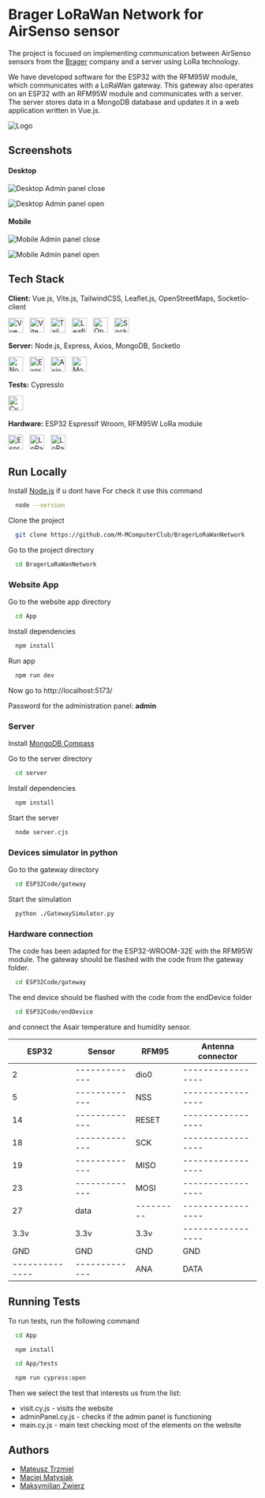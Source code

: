 
# Brager LoRaWan Network for AirSenso sensor

The project is focused on implementing communication between AirSenso sensors from the [Brager](https://www.brager.pl) company and a server using LoRa technology.

We have developed software for the ESP32 with the RFM95W module, which communicates with a LoRaWan gateway. This gateway also operates on an ESP32 with an RFM95W module and communicates with a server. The server stores data in a MongoDB database and updates it in a web application written in Vue.js.



![Logo](img/bragerLogo.png) 


## Screenshots

#### Desktop
![Desktop Admin panel close](img/desktopAdminClose.png)

![Desktop Admin panel open](img/desktopAdminOpen.png)

#### Mobile
![Mobile Admin panel close](img/mobileAdminClose.png)

![Mobile Admin panel open](img/mobileAdminOpen.png)
## Tech Stack

**Client:** Vue.js, Vite.js, TailwindCSS, Leaflet.js, OpenStreetMaps, SocketIo-client

<img align="left" alt="Vue" width="30px" style="padding-right:10px;" src="https://cdn.jsdelivr.net/gh/devicons/devicon@latest/icons/vuejs/vuejs-original.svg" />
<img align="left" alt="Vite" width="30px" style="padding-right:10px;" src="https://cdn.jsdelivr.net/gh/devicons/devicon@latest/icons/vitejs/vitejs-original.svg" />
<img align="left" alt="TailwindCSS" width="30px" style="padding-right:10px;" src="https://cdn.jsdelivr.net/gh/devicons/devicon@latest/icons/tailwindcss/tailwindcss-original.svg" />
<img align="left" alt="Leaflet" width="30px" style="padding-right:10px;" src="https://d2eip9sf3oo6c2.cloudfront.net/tags/images/000/001/096/thumb/leaflet.png" />
<img align="left" alt="OpenStreetMaps" width="30px" style="padding-right:10px;" src="https://upload.wikimedia.org/wikipedia/commons/thumb/b/b0/Openstreetmap_logo.svg/1024px-Openstreetmap_logo.svg.png" />
<img align="left" alt="SocketIO" width="30px" style="padding-right:10px;" src="https://cdn.jsdelivr.net/gh/devicons/devicon@latest/icons/socketio/socketio-original.svg" />
<br />
<br />

**Server:** Node.js, Express, Axios, MongoDB, SocketIo

<img align="left" alt="Nodejs" width="30px" style="padding-right:10px;" src="https://cdn.jsdelivr.net/gh/devicons/devicon@latest/icons/nodejs/nodejs-original.svg" />
<img align="left" alt="Express" width="30px" style="padding-right:10px;" src="https://cdn.jsdelivr.net/gh/devicons/devicon@latest/icons/express/express-original.svg" />
<img align="left" alt="Axios" width="30px" style="padding-right:10px;" src="https://cdn.jsdelivr.net/gh/devicons/devicon@latest/icons/axios/axios-plain.svg" />
<img align="left" alt="MongoDB" width="30px" style="padding-right:10px;" src="https://cdn.jsdelivr.net/gh/devicons/devicon@latest/icons/mongodb/mongodb-original.svg" />
<br />
<br />

**Tests:** CypressIo


<img align="left" alt="CypressIO" width="30px" style="padding-right:10px;" src="https://cdn.jsdelivr.net/gh/devicons/devicon@latest/icons/cypressio/cypressio-original.svg" />

<br />
<br />

**Hardware:** ESP32 Espressif Wroom, RFM95W LoRa module

<img align="left" alt="Espressif" width="30px" style="padding-right:10px;" src="https://seeklogo.com/images/E/espressif-systems-logo-1350B9E771-seeklogo.com.png" />
<img align="left" alt="LoRa" width="30px" style="padding-right:10px;" src="https://res.cloudinary.com/rs-designspark-live/image/upload/c_limit,w_829/f_auto/v1/article/iot-lora-alliance-logo.svg__25c0b67804da088ad2fd64e8a76b1a3f1ceac250" />
<img align="left" alt="LoRaWan" width="30px" style="padding-right:10px;" src="https://en.iotvega.com/content/ru/site/technologies/lorawan_logo.png?v2" />
<br />
<br />

## Run Locally

Install [Node.js](https://nodejs.org/en/download) if u dont have 
For check it use this command
```bash
  node --version
```

Clone the project

```bash
  git clone https://github.com/M-MComputerClub/BragerLoRaWanNetwork
```

Go to the project directory

```bash
  cd BragerLoRaWanNetwork
```

### Website App

Go to the website app directory

```bash
  cd App
```

Install dependencies

```bash
  npm install
```

Run app

```bash
  npm run dev
```

Now go to http://localhost:5173/

Password for the administration panel: **admin**

### Server

Install [MongoDB Compass](https://www.mongodb.com/try/download/compass)

Go to the server directory

```bash
  cd server
```

Install dependencies

```bash
  npm install
```

Start the server

```bash
  node server.cjs
```

### Devices simulator in python

Go to the gateway directory

```bash
  cd ESP32Code/gateway
```

Start the simulation

```bash
  python ./GatewaySimulator.py
```

### Hardware connection

The code has been adapted for the ESP32-WROOM-32E with the RFM95W module. The gateway should be flashed with the code from the gateway folder. 

```bash
  cd ESP32Code/gateway
```

The end device should be flashed with the code from the endDevice folder

```bash
  cd ESP32Code/endDevice
```
and connect the Asair temperature and humidity sensor.

|    ESP32     |    Sensor   |  RFM95  |Antenna connector|
|--------------|-------------|---------|-----------------|
|      2       |-------------|  dio0   |-----------------|
|      5       |-------------|  NSS    |-----------------|
|     14       |-------------|  RESET  |-----------------|
|     18       |-------------|  SCK    |-----------------|
|     19       |-------------|  MISO   |-----------------|
|     23       |-------------|  MOSI   |-----------------|
|     27       |    data     |---------|-----------------|
|    3.3v      |    3.3v     |  3.3v   |-----------------|
|     GND      |    GND      |   GND   |       GND       |
|--------------|-------------|   ANA   |      DATA       |



## Running Tests

To run tests, run the following command
```bash
  cd App
```
```bash
  npm install
```
```bash
  cd App/tests
```
```bash
  npm run cypress:open
```

Then we select the test that interests us from the list:

- visit.cy.js - visits the website
- adminPanel.cy.js - checks if the admin panel is functioning
- main.cy.js - main test checking most of the elements on the website


## Authors

- [Mateusz Trzmiel](https://github.com/TRZMlEL)
- [Maciej Matysiak](https://github.com/ItsMaciek)
- [Maksymilian Zwierz](https://github.com/Zwierzu2115)
